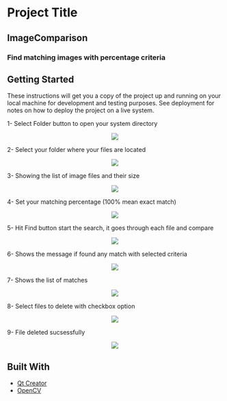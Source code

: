 # Project Title
## ImageComparison

### Find matching images with percentage criteria

## Getting Started

These instructions will get you a copy of the project up and running on your local machine for development and testing purposes. See deployment for notes on how to deploy the project on a live system.

1- Select Folder button to open your system directory
<p align="center">
  <img src="https://user-images.githubusercontent.com/12136571/46526294-7e604000-c8ab-11e8-8aea-646f8e6d46e8.png">
</p>

2- Select your folder where your files are located
<p align="center">
  <img src="https://user-images.githubusercontent.com/12136571/46526304-83bd8a80-c8ab-11e8-961d-251ab26016ed.png">
</p>

<left>3- Showing the list of image files and their size</left>
<p align="center">
  <img src="https://user-images.githubusercontent.com/12136571/46526316-8b7d2f00-c8ab-11e8-9d87-3b421c40065a.png">
</p>

4- Set your matching percentage (100% mean exact match)
<p align="center">
  <img src="https://user-images.githubusercontent.com/12136571/46527703-93d76900-c8af-11e8-9af1-45513635865f.png">
</p>

5- Hit Find button start the search, it goes through each file and compare 

<p align="center">
  <img src="https://user-images.githubusercontent.com/12136571/46526364-a9e32a80-c8ab-11e8-9336-5c4191c296f6.png">
</p>



6- Shows the message if found any match with selected criteria

<p align="center">
  <img src="https://user-images.githubusercontent.com/12136571/46527841-e1ec6c80-c8af-11e8-93b3-5e08eb757971.png">
</p>
 

7- Shows the list of matches
<p align="center">
  <img src="https://user-images.githubusercontent.com/12136571/46528009-532c1f80-c8b0-11e8-9bcd-feb936836c4d.png">
</p>

8- Select files to delete with checkbox option
<p align="center">
  <img src="https://user-images.githubusercontent.com/12136571/46528055-71921b00-c8b0-11e8-9586-c8716cb94b70.png">
</p>

9- File deleted sucsessfully
<p align="center">
  <img src="https://user-images.githubusercontent.com/12136571/46528108-938b9d80-c8b0-11e8-9494-fdd1681a741b.png">
</p>

## Built With

* [Qt Creator](https://www.qt.io/download)
* [OpenCV](https://opencv.org/releases.html)
